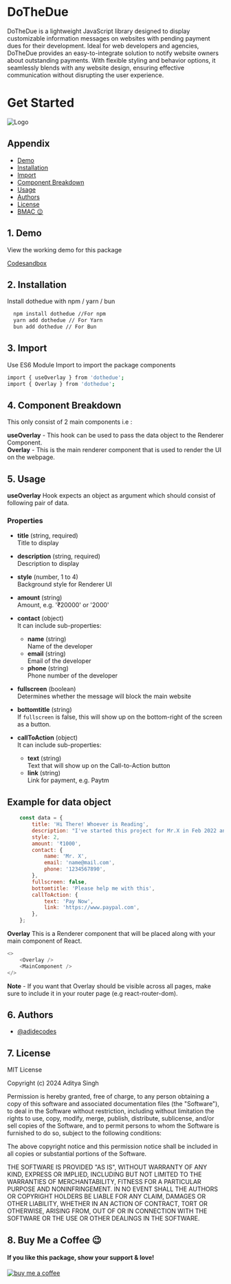 # DoTheDue

DoTheDue is a lightweight JavaScript library designed to display customizable information messages on websites with pending payment dues for their development. Ideal for web developers and agencies, DoTheDue provides an easy-to-integrate solution to notify website owners about outstanding payments. With flexible styling and behavior options, it seamlessly blends with any website design, ensuring effective communication without disrupting the user experience.

# Get Started

![Logo](https://res.cloudinary.com/domebtgvk/image/upload/v1734608513/dothedue-banner_evtxyi.svg)

## Appendix

- [Demo](#1-demo)
- [Installation](#2-installation)
- [Import](#3-import)
- [Component Breakdown](#4-component-breakdown)
- [Usage](#5-usage)
- [Authors](#6-authors)
- [License](#7-license)
- [BMAC 😉](#8-buy-me-a-coffee-😉)

## 1. Demo

View the working demo for this package

[Codesandbox](https://codesandbox.io/p/github/AdiDecodes/DoTheDue-Example/main?import=true)

## 2. Installation

Install dothedue with npm / yarn / bun

```bash
  npm install dothedue //For npm
  yarn add dothedue // For Yarn
  bun add dothedue // For Bun
```

## 3. Import

Use ES6 Module Import to import the package components

```bash
import { useOverlay } from 'dothedue';
import { Overlay } from 'dothedue';
```

## 4. Component Breakdown

This only consist of 2 main components i.e :

**useOverlay** - This hook can be used to pass the data object to the Renderer Component.  
**Overlay** - This is the main renderer component that is used to render the UI on the webpage.

## 5. Usage

**useOverlay** Hook expects an object as argument which should consist of following pair of data.

### Properties

- **title** (string, required)  
  Title to display

- **description** (string, required)  
  Description to display

- **style** (number, 1 to 4)  
  Background style for Renderer UI

- **amount** (string)  
  Amount, e.g. '₹20000' or '2000'

- **contact** (object)  
  It can include sub-properties:

  - **name** (string)  
    Name of the developer
  - **email** (string)  
    Email of the developer
  - **phone** (string)  
    Phone number of the developer

- **fullscreen** (boolean)  
  Determines whether the message will block the main website

- **bottomtitle** (string)  
  If `fullscreen` is false, this will show up on the bottom-right of the screen as a button.

- **callToAction** (object)  
  It can include sub-properties:
  - **text** (string)  
    Text that will show up on the Call-to-Action button
  - **link** (string)  
    Link for payment, e.g. Paytm

## Example for data object

```javascript
	const data = {
		title: 'Hi There! Whoever is Reading',
		description: "I've started this project for Mr.X in Feb 2022 and its been more than 2 years the payment for this project is still pending.",
		style: 2,
		amount: '₹1000',
		contact: {
			name: 'Mr. X',
			email: 'name@mail.com',
			phone: '1234567890',
		},
		fullscreen: false,
		bottomtitle: 'Please help me with this',
		callToAction: {
			text: 'Pay Now',
			link: 'https://www.paypal.com',
		},
	};
```

**Overlay** This is a Renderer component that will be placed along with your main component of React.

```javascript
<>
	<Overlay />
	<MainComponent />
</>
```

**Note** - If you want that Overlay should be visible across all pages, make sure to include it in your router page (e.g react-router-dom).

## 6. Authors

- [@adidecodes](https://www.github.com/adidecodes)

## 7. License

MIT License

Copyright (c) 2024 Aditya Singh

Permission is hereby granted, free of charge, to any person obtaining a copy
of this software and associated documentation files (the "Software"), to deal
in the Software without restriction, including without limitation the rights
to use, copy, modify, merge, publish, distribute, sublicense, and/or sell
copies of the Software, and to permit persons to whom the Software is
furnished to do so, subject to the following conditions:

The above copyright notice and this permission notice shall be included in all
copies or substantial portions of the Software.

THE SOFTWARE IS PROVIDED "AS IS", WITHOUT WARRANTY OF ANY KIND, EXPRESS OR
IMPLIED, INCLUDING BUT NOT LIMITED TO THE WARRANTIES OF MERCHANTABILITY,
FITNESS FOR A PARTICULAR PURPOSE AND NONINFRINGEMENT. IN NO EVENT SHALL THE
AUTHORS OR COPYRIGHT HOLDERS BE LIABLE FOR ANY CLAIM, DAMAGES OR OTHER
LIABILITY, WHETHER IN AN ACTION OF CONTRACT, TORT OR OTHERWISE, ARISING FROM,
OUT OF OR IN CONNECTION WITH THE SOFTWARE OR THE USE OR OTHER DEALINGS IN THE
SOFTWARE.

## 8. Buy Me a Coffee 😉

#### If you like this package, show your support & love!

[![buy me a coffee](https://res.cloudinary.com/customzone-app/image/upload/c_pad,w_200/v1712840190/bmc-button_wl78gx.png)](https://www.buymeacoffee.com/adidecodes)
